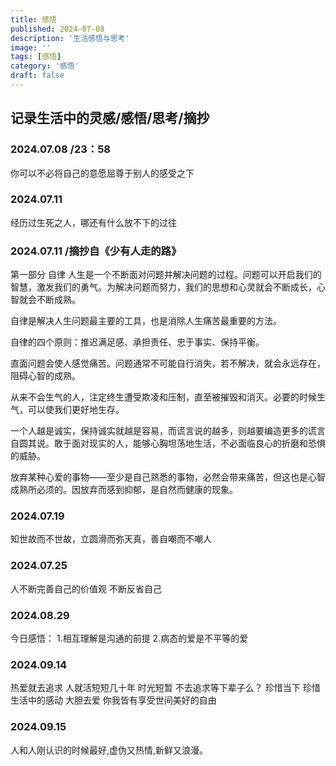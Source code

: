 ```yaml
---
title: 感悟
published: 2024-07-08
description: '生活感悟与思考'
image: ''
tags: [感悟]
category: '感悟'
draft: false
---
```


## 记录生活中的灵感/感悟/思考/摘抄

### 2024.07.08 /23：58
你可以不必将自己的意愿屈尊于别人的感受之下
### 2024.07.11
经历过生死之人，哪还有什么放不下的过往
### 2024.07.11 /摘抄自《少有人走的路》
第一部分 自律
人生是一个不断面对问题并解决问题的过程。问题可以开启我们的智慧，激发我们的勇气。为解决问题而努力，我们的思想和心灵就会不断成长，心智就会不断成熟。

自律是解决人生问题最主要的工具，也是消除人生痛苦最重要的方法。

自律的四个原则：推迟满足感、承担责任、忠于事实、保持平衡。

直面问题会使人感觉痛苦。问题通常不可能自行消失，若不解决，就会永远存在，阻碍心智的成熟。

从来不会生气的人，注定终生遭受欺凌和压制，直至被摧毁和消灭。必要的时候生气，可以使我们更好地生存。

一个人越是诚实，保持诚实就越是容易，而谎言说的越多，则越要编造更多的谎言自圆其说。敢于面对现实的人，能够心胸坦荡地生活，不必面临良心的折磨和恐惧的威胁。

放弃某种心爱的事物——至少是自己熟悉的事物，必然会带来痛苦，但这也是心智成熟所必须的。因放弃而感到抑郁，是自然而健康的现象。
### 2024.07.19
知世故而不世故，立圆滑而弥天真，善自嘲而不嘲人
### 2024.07.25
 人不断完善自己的价值观 不断反省自己
### 2024.08.29
今日感悟：
1.相互理解是沟通的前提
2.病态的爱是不平等的爱
### 2024.09.14
热爱就去追求 人就活短短几十年 时光短暂 不去追求等下辈子么？ 珍惜当下 珍惜生活中的感动 大胆去爱 你我皆有享受世间美好的自由

### 2024.09.15
人和人刚认识的时候最好,虚伪又热情,新鲜又浪漫。
